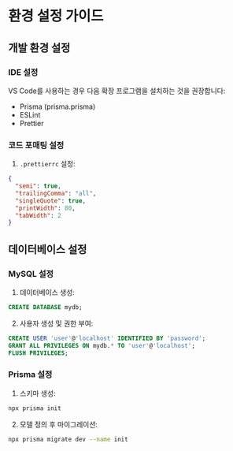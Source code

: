 # 환경 설정 가이드

## 개발 환경 설정

### IDE 설정
VS Code를 사용하는 경우 다음 확장 프로그램을 설치하는 것을 권장합니다:
- Prisma (prisma.prisma)
- ESLint
- Prettier

### 코드 포매팅 설정
1. `.prettierrc` 설정:
```json
{
  "semi": true,
  "trailingComma": "all",
  "singleQuote": true,
  "printWidth": 80,
  "tabWidth": 2
}
```
## 데이터베이스 설정

### MySQL 설정
1. 데이터베이스 생성:
```sql
CREATE DATABASE mydb;
```

2. 사용자 생성 및 권한 부여:
```sql
CREATE USER 'user'@'localhost' IDENTIFIED BY 'password';
GRANT ALL PRIVILEGES ON mydb.* TO 'user'@'localhost';
FLUSH PRIVILEGES;
```

### Prisma 설정
1. 스키마 생성:
```bash
npx prisma init
```

2. 모델 정의 후 마이그레이션:
```bash
npx prisma migrate dev --name init
```